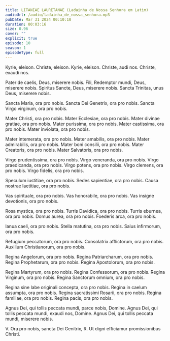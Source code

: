 ```yaml
---
title: LITANIAE LAURETANAE (Ladainha de Nossa Senhora em Latim)
audioUrl: /audio/ladainha_de_nossa_senhora.mp3
pubDate: Mar 31 2024 00:10:10
duration: 00:03:16
size: 0.96
cover: ""
explicit: true
episode: 10
season: 1
episodeType: full
---
```


Kyrie, eleison. Christe, eleison. Kyrie, eleison. Christe, audi nos. Christe, exaudi nos.

Pater de caelis, Deus, miserere nobis. Fili, Redemptor mundi, Deus, miserere nobis. Spiritus Sancte, Deus, miserere nobis. Sancta Trinitas, unus Deus, miserere nobis.

Sancta Maria, ora pro nobis. Sancta Dei Genetrix, ora pro nobis. Sancta Virgo virginum, ora pro nobis.

Mater Christi, ora pro nobis. Mater Ecclesiae, ora pro nobis. Mater divinae gratiae, ora pro nobis. Mater purissima, ora pro nobis. Mater castissima, ora pro nobis. Mater inviolata, ora pro nobis.

Mater intemerata, ora pro nobis. Mater amabilis, ora pro nobis. Mater admirabilis, ora pro nobis. Mater boni consilii, ora pro nobis. Mater Creatoris, ora pro nobis. Mater Salvatoris, ora pro nobis.

Virgo prudentissima, ora pro nobis. Virgo veneranda, ora pro nobis. Virgo praedicanda, ora pro nobis. Virgo potens, ora pro nobis. Virgo clemens, ora pro nobis. Virgo fidelis, ora pro nobis.

Speculum iustitiae, ora pro nobis. Sedes sapientiae, ora pro nobis. Causa nostrae laetitiae, ora pro nobis.

Vas spirituale, ora pro nobis. Vas honorabile, ora pro nobis. Vas insigne devotionis, ora pro nobis.

Rosa mystica, ora pro nobis. Turris Davidica, ora pro nobis. Turris eburnea, ora pro nobis. Domus aurea, ora pro nobis. Foederis arca, ora pro nobis.

Ianua caeli, ora pro nobis. Stella matutina, ora pro nobis. Salus infirmorum, ora pro nobis.

Refugium peccatorum, ora pro nobis. Consolatrix afflictorum, ora pro nobis. Auxilium Christianorum, ora pro nobis.

Regina Angelorum, ora pro nobis. Regina Patriarcharum, ora pro nobis. Regina Prophetarum, ora pro nobis. Regina Apostolorum, ora pro nobis.

Regina Martyrum, ora pro nobis. Regina Confessorum, ora pro nobis. Regina Virginum, ora pro nobis. Regina Sanctorum omnium, ora pro nobis.

Regina sine labe originali concepta, ora pro nobis. Regina in caelum assumpta, ora pro nobis. Regina sacratissimi Rosarii, ora pro nobis. Regina familiae, ora pro nobis. Regina pacis, ora pro nobis.

Agnus Dei, qui tollis peccata mundi, parce nobis, Domine. Agnus Dei, qui tollis peccata mundi, exaudi nos, Domine. Agnus Dei, qui tollis peccata mundi, miserere nobis.

V. Ora pro nobis, sancta Dei Genitrix, R. Ut digni efficiamur promissionibus Christi.